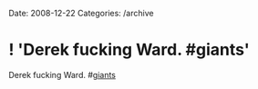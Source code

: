 Date: 2008-12-22
Categories: /archive

# ! 'Derek fucking Ward. #giants'

Derek fucking Ward. #<a href="http://search.twitter.com/search?q=%23giants">giants</a>
